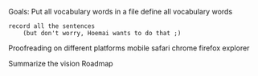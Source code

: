 
Goals:
    Put all vocabulary words in a file
    define all vocabulary words

    record all the sentences
        (but don't worry, Hoemai wants to do that ;)

Proofreading on different platforms
    mobile
    safari
    chrome
    firefox
    explorer

Summarize the vision
Roadmap
